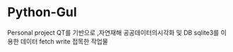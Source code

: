 # Python-GuI
Personal project
QT를 기반으로 ,자연재해  공공데이터의시각화 및 DB sqlite3를  이용한 데이터  fetch write 접목한 작업물
